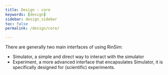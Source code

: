```yaml
---
title: Design - core
keywords: [design]
sidebar: design_sidebar
toc: false
permalink: /design/core/

---
```


There are generally two main interfaces of using RinSim:

 - Simulator, a simple and direct way to interact with the simulator
 - Experiment, a more advanced interface that encapsulates Simulator, it is specifically designed for (scientific) experiments.